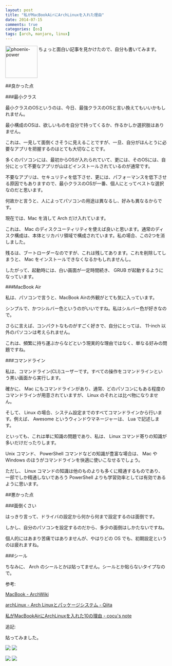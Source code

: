 ```yaml
---
layout: post
title: "私がMacBookAirにArchLinuxを入れた理由"
date: 2014-07-15
comments: true
categories: [os]
tags: [arch, manjaro, linux]
---
```

<img src="{{ root_url }}/images/more.png" alt="phoenix-power" align="left" width="100" height="100">ちょっと面白い記事を見かけたので、自分も書いてみます。<!--more--><br clear="all">



##良かった点

###最小クラス

最小クラスのOSというのは、今日、最強クラスのOSと言い換えてもいいかもしれません。

最小構成のOSは、欲しいものを自分で持ってくるか、作るかしか選択肢はありません。

これは、一見して面倒くさそうに見えることですが、一旦、自分がほんとうに必要なアプリを把握するのはとても大切なことです。

多くのパソコンには、最初からOSが入れられていて、更には、そのOSには、自分にとって不要なアプリが山ほどインストールされているのが通常です。

不要なアプリは、セキュリティを低下させ、更には、パフォーマンスを低下させる原因でもありますので、最小クラスのOSが一番、個人にとってベストな選択なのだと思います。

何故かと言うと、人によってパソコンの用途は異なるし、好みも異なるからです。

現在では、Mac を消して Arch だけ入れています。

これは、 Mac のディスクユーティリティを使えば良いと思います。通常のディスク構成は、本体とリカバリ領域で構成されています。私の場合、この2つを消しました。

残るは、ブートローダーなのですが、これは残してあります。これを削除してしまうと、 Mac をインストールできなくなるかもしれませんし。

したがって、起動時には、白い画面が一定時間続き、 GRUB が起動するようになっています。

###MacBook Air

私は、パソコンで言うと、MacBook Airの外観がとても気に入っています。

シンプルで、かつシルバー色というのがいいですね。私はシルバー色が好きなので。

さらに言えば、コンパクトなものがすごく好きで、自分にとっては、 11-inch 以外のパソコンは考えられません。

これは、頻繁に持ち運ぶからなどという現実的な理由ではなく、単なる好みの問題ですね。

###コマンドライン

私は、コマンドライン(CLI)ユーザーです。すべての操作をコマンドラインという黒い画面から実行します。

確かに、 Mac にもコマンドラインがあり、通常、どのパソコンにもある程度のコマンドラインが用意されていますが、 Linux のそれとは比べ物になりません。

そして、 Linux の場合、システム設定までのすべてコマンドラインから行います。例えば、 Awesome というウィンドウマネージャーは、 Lua で記述します。

といっても、これは単に知識の問題であり、私は、 Linux コマンド寄りの知識が多いだけだったりします。

Unix コマンド、 PowerShell コマンドなどの知識が豊富な場合は、 Mac や Windows のほうがコマンドラインを快適に使いこなせるでしょう。

ただし、 Linux コマンドの知識は他のものよりも多くに精通するものであり、一部でしか精通しないであろう PowerShell よりも学習効率としては有効であるように思います。

##悪かった点

###面倒くさい

はっきり言って、ドライバの設定から何から何まで設定するのは面倒です。

しかし、自分のパソコンを設定するのだから、多少の面倒はしかたないですね。

個人的にはあまり苦痛ではありませんが、やはりどの OS でも、初期設定というのは疲れますね。

###シール

ちなみに、 Arch のシールとかは貼ってません。シールとか貼らないタイプなので。


参考:

<a href="https://wiki.archlinux.org/index.php/MacBook" target="_blank">MacBook - ArchWiki</a>

<a href="http://qiita.com/boronology/items/6ea8a4dd540c5980627b" target="_blank">archLinux - Arch Linuxとパッケージシステム - Qiita</a>

<a href="http://cocu.hatenablog.com/entry/2014/01/31/231139" target="_blank">私がMacBookAirにArchLinuxを入れた10の理由 - cocu's note</a>

追記:

貼ってみました。

![](http://lh5.ggpht.com/-uL88s9bfVoo/VJ5vlww_gUI/AAAAAAAAAL4/rLGbK7dGZew/s280/%2525E5%252586%252599%2525E7%25259C%25259F%2525202014-12-27%25252017%25252001%25252040.jpg) ![](http://lh3.ggpht.com/--cFKAiA1sKs/VJ5vnkbaGsI/AAAAAAAAAL8/rHNtVMHYUEA/s280/%2525E5%252586%252599%2525E7%25259C%25259F%2525202014-12-27%25252017%25252001%25252040.jpg)

![](http://lh5.ggpht.com/-sa3890c9keo/VJ51UajZAdI/AAAAAAAAAMQ/fm4m-zNMa5Q/s280/%2525E5%252586%252599%2525E7%25259C%25259F%2525202014-12-27%25252017%25252054%25252032.jpg) ![](http://lh4.ggpht.com/-Ek1JoOdYvKQ/VJ51WgNHJtI/AAAAAAAAAMY/c_V0gfKkwoA/s280/%2525E5%252586%252599%2525E7%25259C%25259F%2525202014-12-27%25252017%25252054%25252032.jpg)


